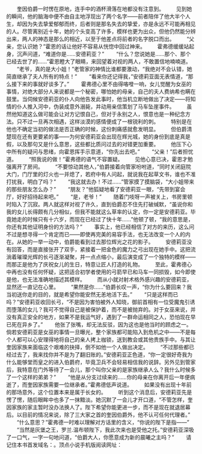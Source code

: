 　　奎因伯爵一时愣在原地，连手中的酒杯滑落在地都没有注意到。
　　见到她的瞬间，他的脑海中便不由自主地浮现出了两个名字——前者陪伴了他大半个人生，却因为失去挚爱郁郁而终，后者则是那名失去的挚爱，亦是永远不可能再相见的人。尽管离别近十年，她的个头变高了许多，模样也更为出众，但他仍然能分辨出来，两人的神态是那么的相近，以至于他差点将前者的名字脱口而出。
　　“父亲，您认识她？”霍恩的话让他好不容易从恍惚中回过神来。
　　霍弗德缓缓站起身，沉声问道，“难道你是……安德莉亚？”
　　“什么？您说她是……那个、那个已经去世了的……”霍恩瞪大了眼睛，来回望着对视的两人，不敢置信地喃喃道。
　　“老爷，真的是大小姐！”老管家的神情比谁都要激动，“我绝对不会认错，她简直继承了夫人所有的特点！”
　　“看来你还记得我，”安德莉亚面无表情道，“那么接下来的事就好谈多了。”
　　霍弗德心里不由得咯噔一响，女儿觉醒为女巫的事情，对绝大部分人来说都是一个秘密，哪怕她的母亲，自己的夫人费纳希也瞒在鼓里。当伺候安德莉亚的仆人向他告发此事时，他当机立断地做出了决定——将知情的仆人推入河中，伪装成意外溺毙，并动用亲信策划了马车坠崖事件。
　　虽然他知道这么做可能会让对方记恨自己，但对于永别之人，恨意也是一种纪念方法。只不过一旦再次相遇，这样淡漠的感情便成了一根锐利的刺。
　　特别是在他也不确定当初的做法是否正确的时候，这份刺痛感就愈发明显。
　　但伯爵清楚现在还有更要紧的事——为何安德莉亚会出现在辉光城，她的身份到底是真是假，以及那句又是什么意思，这些都比质问过去的对错更加重要。
　　他压下心中所有的疑问与思绪，向霍恩挥手示意道，“你先出去吧。”
　　“父亲！”后者担忧道。
　　“照我说的做！”霍弗德的语气不容置疑。
　　见他心意已决，霍恩才勉强离开了房间。
　　“不要惊动其他人，”伯爵接着向管家吩咐道，“同时关闭庭院大门，门厅里的灯火也一并熄了，若府中有人问起，就说我在起草文书，谁也不准打扰我，明白了吗？”
　　“我这就去办！不过……”管家摸了摸脑袋，“大小姐带来的那些朋友怎么办？”
　　“朋友？”他狐疑地看了安德莉亚一眼，“先带到宴会厅，好好招待起来吧。”
　　“是，老爷！”
　　随着门吱呀一声被关上，书房里顿时陷入了沉寂。两人就这样对视了许久，直到伯爵忍不住先打破缄默，“虽说你和我的女儿长得颇有几分相似，但我不能就这么草率的认定，你一定是安德莉亚。毕竟她走的时候只有十六岁，而现在已经过了快十年……”他顿了顿，“我的意思是，你还有其他证明身份的方法吗？”
　　事实上，他已经相信了对方的来历，这么问不过是想寻得一个肯定而已——即使再完美的易容手法，也无法改变一个人的内在。从她的一举一动中，伯爵能看到过去那位辉光之花的影子。
　　安德莉亚没有回答，而是直接张开了双手，紧接着一把金色的魔力之弓出现在她手中。这把流淌着璀璨光辉的长弓逐渐凝聚，并一点点缩小，最后演变成了一个独特的模样——而那正是他为了庆祝女儿的生日，特意让匠人打造的礼物。
　　至此，霍弗德心中再也没有任何怀疑，这把适合初学者使用的弓箭早已和马车一同损毁，如今即使是他，也无法准确地描述其模样。
　　而从小就对射术格外感兴趣的安德莉亚，显然还一直记在心里。
　　“果然是你……”伯爵长叹一声，“你为什么要回来？我当初送你走的目的，就是希望你能安然无恙地活下去。”
　　“只是这样而已吗？”安德莉亚收回长弓，“不是因为害怕被外人知晓，御前首相有一位受魔鬼引诱而堕落的女儿？我可不觉得自己是被保护着，而不是被抛弃的。对于女巫来说，并没有真正安全的地方，如果不是我运气好，遇到了一群命运相同之人，恐怕现在早已死在异乡了。”
　　他张了张嘴，却无法反驳，因为这也是他当时的顾虑之一。倘若安德莉亚是女巫的事情一旦曝光，整个家族都可能陷入到危机之中——不是每个人都可以心安理得地将自己的亲人拷上枷锁，送到教会或其他贵族手中。与其让奎因家族来面临这个艰难的抉择，倒不如他一个人做出决定。
　　“不过那些都已经过去了，我来找你并不是为了翻旧账的。”安德莉亚正色道，“你一定很好奇我为什么能够堂而皇之的进入伯爵府，毕竟卫兵不会轻易相信我的说辞。另外见到管家后，我特意在门外等待了一会儿，那个叫你父亲的是家族继承人么？我什么时候多了一个这样的弟弟？”
　　“他是从分支过续来的……你的母亲在你离开后一年便病逝了，而奎因家族需要一位继承者。”霍弗德低声说道。
　　如果没有出现十年前的那场意外，这个位置本来是属于长女的。
　　听到这个消息后，安德莉亚先是愣了愣，随后眼眸中也多了一抹黯淡。她沉默了一会儿才开口道，“不管怎样，奎因家族的家主暂时没办法换人了。陛下希望你能更进一步，而不是现在就退居幕后。以目前的情况来说，除了三大家之首的奎因伯爵外，他不认可任何代理者。”
　　“什么意思？”霍弗德一时难以理解对方话里的含义，“你说的陛下是指——”
　　“当然是灰堡之王，罗兰.温布顿陛下，我此次来也是受他之托。”安德莉亚深吸了一口气，一字一句地问道，“伯爵大人，你愿意成为新的晨曦之主吗？”
　　请记住本书首发域名：。顶点小说手机版阅读网址：